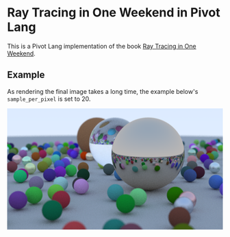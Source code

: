 # Ray Tracing in One Weekend in Pivot Lang

This is a Pivot Lang implementation of the book [Ray Tracing in One Weekend](https://raytracing.github.io/books/RayTracingInOneWeekend.html).

## Example

As rendering the final image takes a long time, the example
below's `sample_per_pixel` is set to 20.

![Example](20.png)
